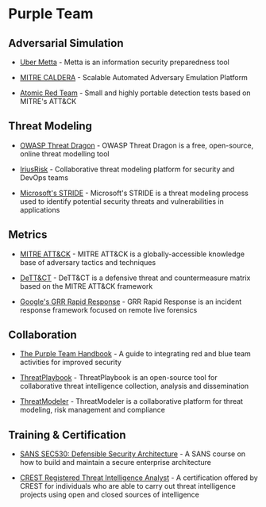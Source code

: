 # Purple Team

## Adversarial Simulation

- [Uber Metta](https://github.com/uber-common/metta) - Metta is an information security preparedness tool

- [MITRE CALDERA](https://caldera.mitre.org/) - Scalable Automated Adversary Emulation Platform

- [Atomic Red Team](https://github.com/redcanaryco/atomic-red-team) - Small and highly portable detection tests based on MITRE's ATT&CK

## Threat Modeling

- [OWASP Threat Dragon](https://owasp.org/threat-dragon/) - OWASP Threat Dragon is a free, open-source, online threat modelling tool

- [IriusRisk](https://iriusrisk.com/) - Collaborative threat modeling platform for security and DevOps teams

- [Microsoft's STRIDE](https://docs.microsoft.com/en-us/azure/architecture/secure-by-design/what-is-stride) - Microsoft's STRIDE is a threat modeling process used to identify potential security threats and vulnerabilities in applications

## Metrics

- [MITRE ATT&CK](https://attack.mitre.org/) - MITRE ATT&CK is a globally-accessible knowledge base of adversary tactics and techniques

- [DeTT&CT](https://detectionlab.network/) - DeTT&CT is a defensive threat and countermeasure matrix based on the MITRE ATT&CK framework

- [Google's GRR Rapid Response](https://github.com/google/grr) - GRR Rapid Response is an incident response framework focused on remote live forensics

## Collaboration

- [The Purple Team Handbook](https://www.purple-team-labs.com/the-purple-team-handbook) - A guide to integrating red and blue team activities for improved security

- [ThreatPlaybook](https://github.com/strategiccyber/threatplaybook) - ThreatPlaybook is an open-source tool for collaborative threat intelligence collection, analysis and dissemination

- [ThreatModeler](https://www.threatmodeler.com/) - ThreatModeler is a collaborative platform for threat modeling, risk management and compliance

## Training & Certification

- [SANS SEC530: Defensible Security Architecture](https://www.sans.org/cyber-security-courses/defensible-security-architecture/) - A SANS course on how to build and maintain a secure enterprise architecture

- [CREST Registered Threat Intelligence Analyst](https://www.crest-approved.org/examination/registered-threat-intelligence-analyst/index.html) - A certification offered by CREST for individuals who are able to carry out threat intelligence projects using open and closed sources of intelligence
